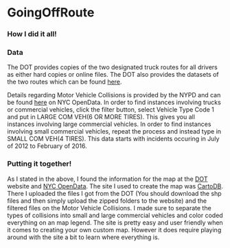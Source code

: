 # GoingOffRoute
<h3>How I did it all!</h3>

<h3>Data</h3>
<p>The DOT provides copies of the two designated truck routes for all drivers as either hard copies or online files. The DOT also provides the datasets of the two routes which can be found <a href="http://www.nyc.gov/html/dot/html/about/datafeeds.shtml#truckroutes">here</a>.</p>
<p>Details regarding Motor Vehicle Collisions is provided by the NYPD and can be found <a href="https://data.cityofnewyork.us/Public-Safety/NYPD-Motor-Vehicle-Collisions/h9gi-nx95">here</a> on NYC OpenData. In order to find instances involving trucks or commercial vehicles, click the filter button, select Vehicle Type Code 1 and put in LARGE COM VEH(6 OR MORE TIRES). This gives you all instances involving large commercial vehicles. In order to find instances involving small commercial vehicles, repeat the process and instead type in SMALL COM VEH(4 TIRES). This data starts with incidents occuring in July of 2012 to February of 2016.</p>

<h3>Putting it together!</h3>
<p2>As I stated in the above, I found the information for the map at the <a href="http://www.nyc.gov/html/dot/html/about/datafeeds.shtml#truckroutes">DOT</a> website and <a href="https://data.cityofnewyork.us/Public-Safety/NYPD-Motor-Vehicle-Collisions/h9gi-nx95">NYC OpenData</a>. The site I used to create the map was <a href="https://cartodb.com/">CartoDB</a>. There I uploaded the files I got from the DOT (You should download the shp files and then simply upload the zipped folders to the website) and the filtered files on the Motor Vehicle Collisions. I made sure to separate the types of collisions into small and large commercial vehicles and color coded everything on an map legend. The site is pretty easy and user friendly when it comes to creating your own custom map. However it does require playing around with the site a bit to learn where everything is.</p>

